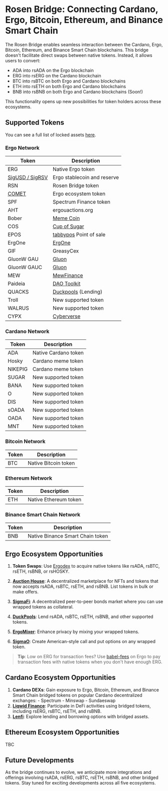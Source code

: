 # Rosen Bridge: Connecting Cardano, Ergo, Bitcoin, Ethereum, and Binance Smart Chain

The Rosen Bridge enables seamless interaction between the Cardano, Ergo, Bitcoin, Ethereum, and Binance Smart Chain blockchains. This bridge doesn't facilitate direct swaps between native tokens. Instead, it allows users to convert:

- ADA into rsADA on the Ergo blockchain
- ERG into rsERG on the Cardano blockchain
- BTC into rsBTC on both Ergo and Cardano blockchains
- ETH into rsETH on both Ergo and Cardano blockchains
- BNB into rsBNB on both Ergo and Cardano blockchains (Soon!)

This functionality opens up new possibilities for token holders across these ecosystems.

## Supported Tokens

You can see a full list of locked assets [here](https://app.rosen.tech/assets).

### Ergo Network

| Token | Description |
|-------|-------------|
| ERG   | Native Ergo token |
| [SigUSD / SigRSV](sigmausd.md) | Ergo stablecoin and reserve |
| RSN   | Rosen Bridge token |
| [COMET](https://thecomettoken.com/) | Ergo ecosystem token |
| SPF   | Spectrum Finance token |
| AHT   | ergouactions.org |
| Bober | [Meme Coin](https://t.co/DXEIXJC8AW) |
| COS   | [Cup of Sugar](cup-of-sugar.md) |
| EPOS  | [tabbypos](tabbypos.md) Point of sale |
| ErgOne| [ErgOne](ergone.md) |
| GIF   | GreasyCex |
| GluonW GAU | [Gluon](gluon.md) |
| GluonW GAUC | [Gluon](gluon.md) |
| MEW   | [MewFinance](mew-finance.md) |
| Paideia | [DAO Toolkit](paideia.md) |
| QUACKS | [Duckpools](duckpools.md) (Lending) |
| Troll | New supported token |
| WALRUS| New supported token |
| CYPX  | [Cyberverse](cyberverse.md) |

### Cardano Network

| Token | Description |
|-------|-------------|
| ADA   | Native Cardano token |
| Hosky | Cardano meme token |
| NIKEPIG | Cardano meme token |
| SUGAR | New supported token |
| BANA  | New supported token |
| O     | New supported token |
| DIS   | New supported token |
| sOADA | New supported token |
| OADA  | New supported token |
| MNT   | New supported token |

### Bitcoin Network

| Token | Description |
|-------|-------------|
| BTC   | Native Bitcoin token |

### Ethereum Network

| Token | Description |
|-------|-------------|
| ETH   | Native Ethereum token |

### Binance Smart Chain Network

| Token | Description |
|-------|-------------|
| BNB   | Native Binance Smart Chain token |

## Ergo Ecosystem Opportunities

1. **Token Swaps**:
   Use [Ergodex](spectrum.md) to acquire native tokens like rsADA, rsBTC, rsETH, rsBNB, or rsHOSKY.

2. **[Auction House](ergo-auctions.md)**:
   A decentralized marketplace for NFTs and tokens that now accepts rsADA, rsBTC, rsETH, and rsBNB. List tokens in bulk or make offers.

3. **[SigmaFi](https://sigmafi.app/#/)**:
   A decentralized peer-to-peer bonds market where you can use wrapped tokens as collateral.

4. **[DuckPools](https://www.duckpools.io/)**:
   Lend rsADA, rsBTC, rsETH, rsBNB, and other supported tokens.

5. **[ErgoMixer](ergomixer.md)**:
   Enhance privacy by mixing your wrapped tokens.

6. **[SigmaO](sigmao.md)**:
   Create American-style call and put options on any wrapped token.

> **Tip**: Low on ERG for transaction fees? Use [babel-fees](babel-fees.md) on Ergo to pay transaction fees with native tokens when you don't have enough ERG.

## Cardano Ecosystem Opportunities

1. **Cardano DEXs**: Gain exposure to Ergo, Bitcoin, Ethereum, and Binance Smart Chain bridged tokens on popular Cardano decentralized exchanges:
        - Spectrum
        - Minswap
        - Sundaeswap
2. **[Liqwid Finance](https://v2.liqwid.finance/market/ERG)**:
   Participate in DeFi activities using bridged tokens, including rsERG, rsBTC, rsETH, and rsBNB.
3. **[Lenfi](https://app.lenfi.io/)**:
   Explore lending and borrowing options with bridged assets.

## Ethereum Ecosystem Opportunities

TBC

## Future Developments

As the bridge continues to evolve, we anticipate more integrations and offerings involving rsADA, rsERG, rsBTC, rsETH, rsBNB, and other bridged tokens. Stay tuned for exciting developments across all five ecosystems.
